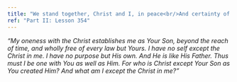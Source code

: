 ```yaml
---
title: "We stand together, Christ and I, in peace<br/>And certainty of purpose. And in Him<br/>Is His Creator, as He is in me."
ref: "Part II: Lesson 354"
---
```


*“My oneness with the Christ establishes me as Your Son, beyond the
reach of time, and wholly free of every law but Yours. I have no self
except the Christ in me. I have no purpose but His own. And He is like
His Father. Thus must I be one with You as well as Him. For who is
Christ except Your Son as You created Him? And what am I except the
Christ in me?”*

